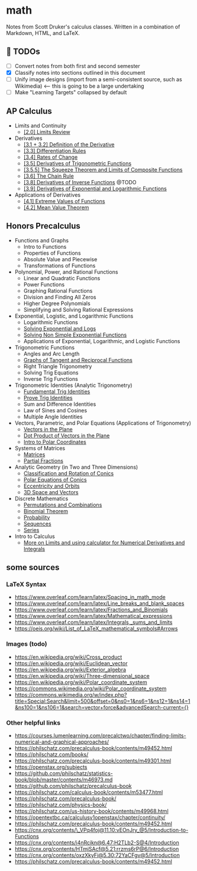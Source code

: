 # math

Notes from Scott Druker's calculus classes. Written in a combination of Markdown, HTML, and LaTeX.

## 🚧 TODOs
- [ ] Convert notes from both first and second semester
- [x] Classify notes into sections outlined in this document
- [ ] Unify image designs (import from a semi-consistent source, such as Wikimedia) <-- this is going to be a large undertaking
- [ ] Make "Learning Targets" collapsed by default

## AP Calculus

- Limits and Continuity
  - [[2.0] Limits Review](calculus/2-0-limits.md)
- Derivatives
  - [[3.1 + 3.2] Definition of the Derivative](calculus/3-1-2-definition-of-the-derivative.md)
  - [[3.3] Differentiation Rules](calculus/3-3-differentiation-rules.md)
  - [[3.4] Rates of Change](calculus/3-4-rates-of-change.md)
  - [[3.5] Derivatives of Trigonometric Functions](calculus/3-5-derivatives-of-trigonometric-functions.md)
  - [[3.5.5] The Squeeze Theorem and Limits of Composite Functions](calculus/3-5-5-squeeze-theorem-and-limit-of-composite-functions.md)
  - [[3.6] The Chain Rule](calculus/3-6-chain-rule.md)
  - [[3.8] Derivatives of Inverse Functions](calculus/3-8-derivatives-of-inverse-functions.md) @TODO
  - [[3.9] Derivatives of Exponential and Logarithmic Functions](calculus/3-9-derivatives-of-exponential-and-logarithmic-functions.md)
- Applications of Derivatives
  - [[4.1] Extreme Values of Functions](calculus/4-1-extreme-values-of-functions.md)
  - [[4.2] Mean Value Theorem](calculus/4-2-mean-value-theorem.md)

## Honors Precalculus

<!-- TODO: Write a prereq file-->

- Functions and Graphs
  - Intro to Functions
  - Properties of Functions
  - Absolute Value and Piecewise
  - Transformations of Functions
- Polynomial, Power, and Rational Functions
  - Linear and Quadratic Functions
  - Power Functions
  - Graphing Rational Functions
  - Division and Finding All Zeros
  - Higher Degree Polynomials
  - Simplifying and Solving Rational Expressions
- Exponential, Logistic, and Logarithmic Functions
  - Logarithmic Functions
  - [Solving Exponential and Logs](precalculus/solving-exponential-and-logs.md)
  - [Solving Non Simple Exponential Functions](precalculus/solving-non-simple-exponential-functions.md)
  - Applications of Exponential, Logarithmic, and Logistic Functions
- Trigonometric Functions
  - Angles and Arc Length
  - [Graphs of Tangent and Reciprocal Functions](precalculus/graphs-of-tangent-and-reciprocal-functions.md)
  - Right Triangle Trigonometry
  - Solving Trig Equations
  - Inverse Trig Functions
- Trigonometric Identities (Analytic Trigonometry)
  - [Fundamental Trig Identities](precalculus/fundamental-trig-identities.md)
  - [Prove Trig Identities](precalculus/prove-trig-identities.md)
  - Sum and Difference Identities
  - Law of Sines and Cosines
  - Multiple Angle Identities
- Vectors, Parametric, and Polar Equations (Applications of Trigonometry)
  - [Vectors in the Plane](precalculus/vectors-in-the-plane.md)
  - [Dot Product of Vectors in the Plane](precalculus/dot-product-of-vectors-in-the-plane.md)
  - [Intro to Polar Coordinates](precalculus/intro-to-polar-coordinates.md)
- Systems of Matrices
  - [Matrices](precalculus/matrices.md)
  - [Partial Fractions](precalculus/partial-fractions.md)
- Analytic Geometry (in Two and Three Dimensions)
  - [Classification and Rotation of Conics](precalculus/classification-and-rotation-of-conics.md)
  - [Polar Equations of Conics](precalculus/polar-equations-of-conics.md)
  - [Eccentricity and Orbits](precalculus/eccentricity-and-orbits.md)
  - [3D Space and Vectors](precalculus/3d-space-and-vectors.md)
- Discrete Mathematics
  - [Permutations and Combinations](precalculus/permutations-and-combinations.md)
  - [Binomial Theorem](precalculus/binomial-theorem.md)
  - [Probability](precalculus/probability.md)
  - [Sequences](precalculus/sequences.md)
  - [Series](precalculus/series.md)
- Intro to Calculus
  - [More on Limits and using calculator for Numerical Derivatives and Integrals](precalculus/numerical-derivatives-and-integrals.md)

## some sources

### LaTeX Syntax
- https://www.overleaf.com/learn/latex/Spacing_in_math_mode
- https://www.overleaf.com/learn/latex/Line_breaks_and_blank_spaces
- https://www.overleaf.com/learn/latex/Fractions_and_Binomials
- https://www.overleaf.com/learn/latex/Mathematical_expressions
- https://www.overleaf.com/learn/latex/Integrals,_sums_and_limits
- https://oeis.org/wiki/List_of_LaTeX_mathematical_symbols#Arrows

### Images (todo)
- https://en.wikipedia.org/wiki/Cross_product
- https://en.wikipedia.org/wiki/Euclidean_vector
- https://en.wikipedia.org/wiki/Exterior_algebra
- https://en.wikipedia.org/wiki/Three-dimensional_space
- https://en.wikipedia.org/wiki/Polar_coordinate_system
- https://commons.wikimedia.org/wiki/Polar_coordinate_system
- https://commons.wikimedia.org/w/index.php?title=Special:Search&limit=500&offset=0&ns0=1&ns6=1&ns12=1&ns14=1&ns100=1&ns106=1&search=vector+force&advancedSearch-current={}

### Other helpful links
- https://courses.lumenlearning.com/precalctwo/chapter/finding-limits-numerical-and-graphical-approaches/
- https://philschatz.com/precalculus-book/contents/m49452.html
- https://philschatz.com/books/
- https://philschatz.com/precalculus-book/contents/m49301.html
- https://openstax.org/subjects
- https://github.com/philschatz/statistics-book/blob/master/contents/m46973.md
- https://github.com/philschatz/precalculus-book
- https://philschatz.com/calculus-book/contents/m53477.html
- https://philschatz.com/precalculus-book/
- https://philschatz.com/physics-book/
- https://philschatz.com/us-history-book/contents/m49968.html
- https://opentextbc.ca/calculusv1openstax/chapter/continuity/
- https://philschatz.com/precalculus-book/contents/m49452.html
- https://cnx.org/contents/\_VPq4foj@11.10:vEOnJry_@5/Introduction-to-Functions
- https://cnx.org/contents/i4nRcikn@6.47:H2TLb2-S@4/Introduction
- https://cnx.org/contents/HTmjSAcf@5.21:rrzms6rP@6/Introduction
- https://cnx.org/contents/oxzXkyFi@5.30:72YaCFgv@5/Introduction
- https://philschatz.com/precalculus-book/contents/m49452.html
